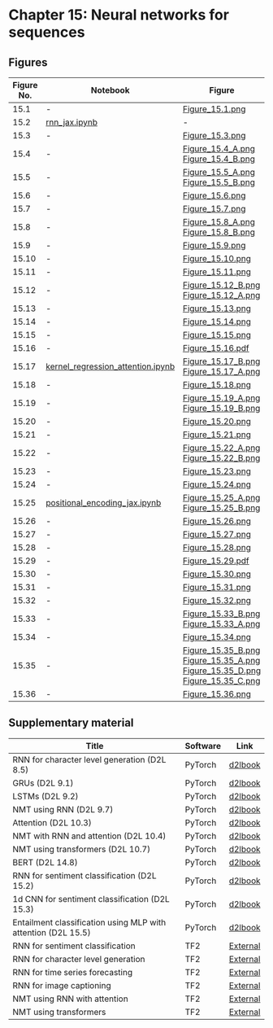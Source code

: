 
# Chapter 15: Neural networks for sequences

## Figures

|Figure No. | Notebook | Figure |
|--|--|--|
| 15.1 | - | [Figure_15.1.png](https://github.com/probml/pml-book/blob/main/book1-figures/Figure_15.1.png)<br/> |
| 15.2 | [rnn_jax.ipynb](rnn_jax.ipynb) | - |
| 15.3 | - | [Figure_15.3.png](https://github.com/probml/pml-book/blob/main/book1-figures/Figure_15.3.png)<br/> |
| 15.4 | - | [Figure_15.4_A.png](https://github.com/probml/pml-book/blob/main/book1-figures/Figure_15.4_A.png)<br/>[Figure_15.4_B.png](https://github.com/probml/pml-book/blob/main/book1-figures/Figure_15.4_B.png)<br/> |
| 15.5 | - | [Figure_15.5_A.png](https://github.com/probml/pml-book/blob/main/book1-figures/Figure_15.5_A.png)<br/>[Figure_15.5_B.png](https://github.com/probml/pml-book/blob/main/book1-figures/Figure_15.5_B.png)<br/> |
| 15.6 | - | [Figure_15.6.png](https://github.com/probml/pml-book/blob/main/book1-figures/Figure_15.6.png)<br/> |
| 15.7 | - | [Figure_15.7.png](https://github.com/probml/pml-book/blob/main/book1-figures/Figure_15.7.png)<br/> |
| 15.8 | - | [Figure_15.8_A.png](https://github.com/probml/pml-book/blob/main/book1-figures/Figure_15.8_A.png)<br/>[Figure_15.8_B.png](https://github.com/probml/pml-book/blob/main/book1-figures/Figure_15.8_B.png)<br/> |
| 15.9 | - | [Figure_15.9.png](https://github.com/probml/pml-book/blob/main/book1-figures/Figure_15.9.png)<br/> |
| 15.10 | - | [Figure_15.10.png](https://github.com/probml/pml-book/blob/main/book1-figures/Figure_15.10.png)<br/> |
| 15.11 | - | [Figure_15.11.png](https://github.com/probml/pml-book/blob/main/book1-figures/Figure_15.11.png)<br/> |
| 15.12 | - | [Figure_15.12_B.png](https://github.com/probml/pml-book/blob/main/book1-figures/Figure_15.12_B.png)<br/>[Figure_15.12_A.png](https://github.com/probml/pml-book/blob/main/book1-figures/Figure_15.12_A.png)<br/> |
| 15.13 | - | [Figure_15.13.png](https://github.com/probml/pml-book/blob/main/book1-figures/Figure_15.13.png)<br/> |
| 15.14 | - | [Figure_15.14.png](https://github.com/probml/pml-book/blob/main/book1-figures/Figure_15.14.png)<br/> |
| 15.15 | - | [Figure_15.15.png](https://github.com/probml/pml-book/blob/main/book1-figures/Figure_15.15.png)<br/> |
| 15.16 | - | [Figure_15.16.pdf](https://github.com/probml/pml-book/blob/main/book1-figures/Figure_15.16.pdf)<br/> |
| 15.17 | [kernel_regression_attention.ipynb](kernel_regression_attention.ipynb) | [Figure_15.17_B.png](https://github.com/probml/pml-book/blob/main/book1-figures/Figure_15.17_B.png)<br/>[Figure_15.17_A.png](https://github.com/probml/pml-book/blob/main/book1-figures/Figure_15.17_A.png)<br/> |
| 15.18 | - | [Figure_15.18.png](https://github.com/probml/pml-book/blob/main/book1-figures/Figure_15.18.png)<br/> |
| 15.19 | - | [Figure_15.19_A.png](https://github.com/probml/pml-book/blob/main/book1-figures/Figure_15.19_A.png)<br/>[Figure_15.19_B.png](https://github.com/probml/pml-book/blob/main/book1-figures/Figure_15.19_B.png)<br/> |
| 15.20 | - | [Figure_15.20.png](https://github.com/probml/pml-book/blob/main/book1-figures/Figure_15.20.png)<br/> |
| 15.21 | - | [Figure_15.21.png](https://github.com/probml/pml-book/blob/main/book1-figures/Figure_15.21.png)<br/> |
| 15.22 | - | [Figure_15.22_A.png](https://github.com/probml/pml-book/blob/main/book1-figures/Figure_15.22_A.png)<br/>[Figure_15.22_B.png](https://github.com/probml/pml-book/blob/main/book1-figures/Figure_15.22_B.png)<br/> |
| 15.23 | - | [Figure_15.23.png](https://github.com/probml/pml-book/blob/main/book1-figures/Figure_15.23.png)<br/> |
| 15.24 | - | [Figure_15.24.png](https://github.com/probml/pml-book/blob/main/book1-figures/Figure_15.24.png)<br/> |
| 15.25 | [positional_encoding_jax.ipynb](positional_encoding_jax.ipynb) | [Figure_15.25_A.png](https://github.com/probml/pml-book/blob/main/book1-figures/Figure_15.25_A.png)<br/>[Figure_15.25_B.png](https://github.com/probml/pml-book/blob/main/book1-figures/Figure_15.25_B.png)<br/> |
| 15.26 | - | [Figure_15.26.png](https://github.com/probml/pml-book/blob/main/book1-figures/Figure_15.26.png)<br/> |
| 15.27 | - | [Figure_15.27.png](https://github.com/probml/pml-book/blob/main/book1-figures/Figure_15.27.png)<br/> |
| 15.28 | - | [Figure_15.28.png](https://github.com/probml/pml-book/blob/main/book1-figures/Figure_15.28.png)<br/> |
| 15.29 | - | [Figure_15.29.pdf](https://github.com/probml/pml-book/blob/main/book1-figures/Figure_15.29.pdf)<br/> |
| 15.30 | - | [Figure_15.30.png](https://github.com/probml/pml-book/blob/main/book1-figures/Figure_15.30.png)<br/> |
| 15.31 | - | [Figure_15.31.png](https://github.com/probml/pml-book/blob/main/book1-figures/Figure_15.31.png)<br/> |
| 15.32 | - | [Figure_15.32.png](https://github.com/probml/pml-book/blob/main/book1-figures/Figure_15.32.png)<br/> |
| 15.33 | - | [Figure_15.33_B.png](https://github.com/probml/pml-book/blob/main/book1-figures/Figure_15.33_B.png)<br/>[Figure_15.33_A.png](https://github.com/probml/pml-book/blob/main/book1-figures/Figure_15.33_A.png)<br/> |
| 15.34 | - | [Figure_15.34.png](https://github.com/probml/pml-book/blob/main/book1-figures/Figure_15.34.png)<br/> |
| 15.35 | - | [Figure_15.35_B.png](https://github.com/probml/pml-book/blob/main/book1-figures/Figure_15.35_B.png)<br/>[Figure_15.35_A.png](https://github.com/probml/pml-book/blob/main/book1-figures/Figure_15.35_A.png)<br/>[Figure_15.35_D.png](https://github.com/probml/pml-book/blob/main/book1-figures/Figure_15.35_D.png)<br/>[Figure_15.35_C.png](https://github.com/probml/pml-book/blob/main/book1-figures/Figure_15.35_C.png)<br/> |
| 15.36 | - | [Figure_15.36.png](https://github.com/probml/pml-book/blob/main/book1-figures/Figure_15.36.png)<br/> |
## Supplementary material
|Title|Software|Link|
-|-|-
|RNN for character level generation (D2L 8.5)|PyTorch|[d2lbook](https://colab.research.google.com/github/probml/probml-notebooks/blob/master/notebooks-d2l/rnn_torch.ipynb)
|GRUs (D2L 9.1)|PyTorch|[d2lbook](https://colab.research.google.com/github/probml/probml-notebooks/blob/master/notebooks-d2l/gru_torch.ipynb)
|LSTMs (D2L 9.2)|PyTorch|[d2lbook](https://colab.research.google.com/github/probml/probml-notebooks/blob/master/notebooks-d2l/lstm_torch.ipynb)
|NMT using RNN (D2L 9.7)|PyTorch|[d2lbook](https://colab.research.google.com/github/probml/probml-notebooks/blob/master/notebooks-d2l/nmt_torch.ipynb)
|Attention (D2L 10.3)|PyTorch|[d2lbook](https://colab.research.google.com/github/probml/probml-notebooks/blob/master/notebooks-d2l/attention_torch.ipynb)
|NMT with RNN and attention (D2L 10.4)|PyTorch|[d2lbook](https://colab.research.google.com/github/probml/probml-notebooks/blob/master/notebooks-d2l/nmt_attention_torch.ipynb)
|NMT using transformers (D2L 10.7)|PyTorch|[d2lbook](https://colab.research.google.com/github/probml/probml-notebooks/blob/master/notebooks-d2l/transformers_torch.ipynb)
|BERT (D2L 14.8)|PyTorch|[d2lbook](https://colab.research.google.com/github/probml/probml-notebooks/blob/master/notebooks-d2l/bert_torch.ipynb)
|RNN for sentiment classification (D2L 15.2)|PyTorch|[d2lbook](https://colab.research.google.com/github/probml/probml-notebooks/blob/master/notebooks-d2l/rnn_sentiment_torch.ipynb)
|1d CNN for sentiment classification (D2L 15.3)|PyTorch|[d2lbook](https://colab.research.google.com/github/probml/probml-notebooks/blob/master/notebooks-d2l/cnn1d_sentiment_torch.ipynb)
|Entailment classification using MLP with attention (D2L 15.5)|PyTorch|[d2lbook](https://colab.research.google.com/github/probml/probml-notebooks/blob/master/notebooks-d2l/entailment_attention_mlp_torch.ipynb)
|RNN for sentiment classification|TF2|[External](https://www.tensorflow.org/tutorials/text/text_classification_rnn)
|RNN for character level generation|TF2|[External](https://www.tensorflow.org/tutorials/text/text_generation)
|RNN for time series forecasting|TF2|[External](https://www.tensorflow.org/tutorials/structured_data/time_series)
|RNN for image captioning|TF2|[External](https://www.tensorflow.org/tutorials/text/image_captioning)
|NMT using RNN with attention|TF2|[External](https://www.tensorflow.org/tutorials/text/nmt_with_attention)
|NMT using transformers|TF2|[External](https://www.tensorflow.org/tutorials/text/transformer)
